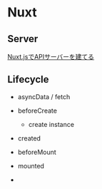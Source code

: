 
# Nuxt

## Server
[Nuxt.jsでAPIサーバーを建てる](https://qiita.com/frosted_bird/items/2fec151388ae8de39847)

## Lifecycle 

- asyncData / fetch

- beforeCreate

  - create instance

- created

- beforeMount

- mounted

- 

